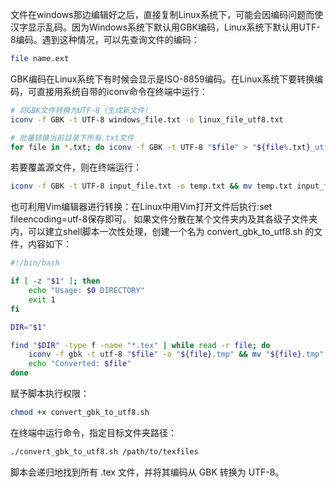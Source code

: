 文件在windows那边编辑好之后，直接复制Linux系统下，可能会因编码问题而使汉字显示乱码。因为Windows系统下默认用GBK编码，Linux系统下默认用UTF-8编码。遇到这种情况，可以先查询文件的编码：
```bash
file name.ext
```
GBK编码在Linux系统下有时候会显示是ISO-8859编码。在Linux系统下要转换编码，可直接用系统自带的iconv命令在终端中运行：
```bash
# 将GBK文件转换为UTF-8（生成新文件）
iconv -f GBK -t UTF-8 windows_file.txt -o linux_file_utf8.txt

# 批量转换当前目录下所有.txt文件
for file in *.txt; do iconv -f GBK -t UTF-8 "$file" > "${file%.txt}_utf8.txt"; done
```
若要覆盖源文件，则在终端运行：
```bash
iconv -f GBK -t UTF-8 input_file.txt -o temp.txt && mv temp.txt input_file.txt
```
也可利用Vim编辑器进行转换：在Linux中用Vim打开文件后执行:set fileencoding=utf-8保存即可。
如果文件分散在某个文件夹内及其各级子文件夹内，可以建立shell脚本一次性处理，创建一个名为 convert_gbk_to_utf8.sh 的文件，内容如下：
```bash
#!/bin/bash

if [ -z "$1" ]; then
    echo "Usage: $0 DIRECTORY"
    exit 1
fi

DIR="$1"

find "$DIR" -type f -name "*.tex" | while read -r file; do
    iconv -f gbk -t utf-8 "$file" -o "${file}.tmp" && mv "${file}.tmp" "$file"
    echo "Converted: $file"
done
```
赋予脚本执行权限：
```bash
chmod +x convert_gbk_to_utf8.sh
```
在终端中运行命令，指定目标文件夹路径：
```bash
./convert_gbk_to_utf8.sh /path/to/texfiles
```
脚本会递归地找到所有 .tex 文件，并将其编码从 GBK 转换为 UTF-8。